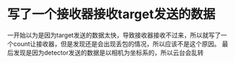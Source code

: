 # 写了一个接收器接收target发送的数据
一开始以为是因为target发送的数据太快，导致接收器接收不过来，所以就写了一个count让接收器，但是发现还是会出现丢包的情况，所以应该不是这个原因。
最后发现是因为detector发送的数据是以相机为坐标系的，所以云台会乱转